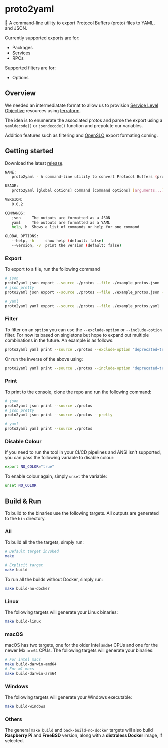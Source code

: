 # proto2yaml

🔄 A command-line utility to export Protocol Buffers (proto) files to YAML, and JSON.

Currently supported exports are for:

* Packages
* Services
* RPCs

Supported filters are for:

* Options

## Overview

We needed an intermediatate format to allow us to provision [Service Level Objective](https://cloud.google.com/service-mesh/docs/observability/slo-overview) resources using [terraform](https://registry.terraform.io/providers/hashicorp/google/latest/docs/resources/monitoring_slo).

The idea is to enumerate the associated protos and parse the export using a `yamldecode()` or `jsondecode()` function and prepolute our variables.

Addition features such as filtering and [OpenSLO](https://github.com/OpenSLO/OpenSLO) export formating coming.

## Getting started

Download the latest [release](https://github.com/krzko/proto2yaml/releases).

```sh
NAME:
   proto2yaml - A command-line utility to convert Protocol Buffers (proto) files to YAML

USAGE:
   proto2yaml [global options] command [command options] [arguments...]

VERSION:
   0.0.2

COMMANDS:
   json     The outputs are formatted as a JSON
   yaml     The outputs are formatted as a YAML
   help, h  Shows a list of commands or help for one command

GLOBAL OPTIONS:
   --help, -h     show help (default: false)
   --version, -v  print the version (default: false)
```

### Export

To export to a file, run the following command

```sh
# json
proto2yaml json export --source ./protos --file ./example_protos.json
# json pretty
proto2yaml json export --source ./protos --file ./example_protos.json --pretty

# yaml
proto2yaml yaml export --source ./protos --file ./example_protos.yaml
```

### Filter

To filter on an `option` you can use the `--exclude-option` or `--include-option` filter. For now its based on singletons but hope to expand out multiple combinations in the future. An example is as follows:

```sh
proto2yaml yaml print --source ./protos --exclude-option "deprecated=true"
```

Or run the inverse of the above using:

```sh
proto2yaml yaml print --source ./protos --include-option "deprecated=true"
```

### Print

To print to the console, clone the repo and run the following command:

```sh
# json
proto2yaml json print --source ./protos
# json pretty
proto2yaml json print --source ./protos --pretty

# yaml
proto2yaml yaml print --source ./protos
```

### Disable Colour

If you need to run the tool in your CI/CD pipelines and ANSI isn't supported, you can pass the following variable to disable colour:

```sh
export NO_COLOR="true"
```

To enable colour again, simply `unset` the variable:

```sh
unset NO_COLOR
```

## Build & Run

To build to the binaries use the following targets. All outputs are generated to the `bin` directory.

### All

To build all the the targets, simply run:

```sh
# Default target invoked
make

# Explicit target
make build
```

To run all the builds without Docker, simply run:

```sh
make build-no-docker
```

### Linux

The following targets will generate your Linux binaries:

```sh
make build-linux
```

### macOS

macOS has two targets, one for the older Intel `amd64` CPUs and one for the newer Mx `arm64` CPUs. The following targets will generate your binaries:

```sh
# For intel macs
make build-darwin-amd64
# For m1 macs
make build-darwin-arm64
```

### Windows

The following targets will generate your Windows executable:

```sh
make build-windows
```

### Others

The general `make build` and `back-build-no-docker` targets will also build **Raspberry Pi** and **FreeBSD** version, along with a **distroless Docker** image, if selected.
